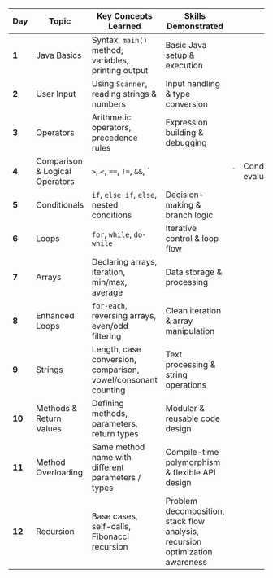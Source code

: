 | Day    | Topic                          | Key Concepts Learned                                          | Skills Demonstrated                                                          |   |                        |
| ------ | ------------------------------ | ------------------------------------------------------------- | ---------------------------------------------------------------------------- | - | ---------------------- |
| **1**  | Java Basics                    | Syntax, `main()` method, variables, printing output           | Basic Java setup & execution                                                 |   |                        |
| **2**  | User Input                     | Using `Scanner`, reading strings & numbers                    | Input handling & type conversion                                             |   |                        |
| **3**  | Operators                      | Arithmetic operators, precedence rules                        | Expression building & debugging                                              |   |                        |
| **4**  | Comparison & Logical Operators | `>`, `<`, `==`, `!=`, `&&`, `||`                              | Conditional evaluation                                                       |   |
| **5**  | Conditionals                   | `if`, `else if`, `else`, nested conditions                    | Decision-making & branch logic                                               |   |                        |
| **6**  | Loops                          | `for`, `while`, `do-while`                                    | Iterative control & loop flow                                                |   |                        |
| **7**  | Arrays                         | Declaring arrays, iteration, min/max, average                 | Data storage & processing                                                    |   |                        |
| **8**  | Enhanced Loops                 | `for-each`, reversing arrays, even/odd filtering              | Clean iteration & array manipulation                                         |   |                        |
| **9**  | Strings                        | Length, case conversion, comparison, vowel/consonant counting | Text processing & string operations                                          |   |                        |
| **10** | Methods & Return Values        | Defining methods, parameters, return types                    | Modular & reusable code design                                               |   |                        |
| **11** | Method Overloading             | Same method name with different parameters / types            | Compile-time polymorphism & flexible API design                              |   |                        |
| **12** | Recursion                      | Base cases, self-calls, Fibonacci recursion                   | Problem decomposition, stack flow analysis, recursion optimization awareness |   |                        |
